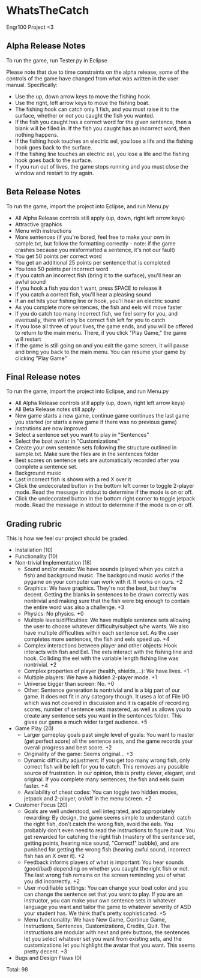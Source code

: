 # WhatsTheCatch
Engr100 Project  &lt;3

Alpha Release Notes
---

To run the game, run Tester.py in Eclipse

Please note that due to time constraints on the alpha release, some of the controls of the game have changed from what was written in the user manual. Specifically:

* Use the up, down arrow keys to move the fishing hook. 
* Use the right, left arrow keys to move the fishing boat. 
* The fishing hook can catch only 1 fish, and you must raise it to the surface, whether or not you caught the fish you wanted.
* If the fish you caught has a correct word for the given sentence, then a blank will be filled in. If the fish you caught has an incorrect word, then nothing happens. 
* If the fishing hook touches an electric eel, you lose a life and the fishing hook goes back to the surface.
* If the fishing line touches an electric eel, you lose a life and the fishing hook goes back to the surface.
* If you run out of lives, the game stops running and you must close the window and restart to try again.

Beta Release Notes
---

To run the game, import the project into Eclipse, and run Menu.py

* All Alpha Release controls still apply (up, down, right left arrow keys) 
* Attractive graphics
* Menu with instructions
* More sentences (if you're bored, feel free to make your own in sample.txt, but follow the formatting correctly - note: if the game crashes because you misformatted a sentence, it's not our fault)
* You get 50 points per correct word
* You get an additional 25 points per sentence that is completed
* You lose 50 points per incorrect word
* If you catch an incorrect fish (bring it to the surface), you'll hear an awful sound
* If you hook a fish you don't want, press SPACE to release it
* If you catch a correct fish, you'll hear a pleasing sound
* If an eel hits your fishing line or hook, you'll hear an electric sound
* As you complete more sentences, the fish and eels will move faster
* If you do catch too many incorrect fish, we feel sorry for you, and eventually, there will only be correct fish left for you to catch
* If you lose all three of your lives, the game ends, and you will be offered to return to the main menu. There, if you click "Play Game," the game will restart
* If the game is still going on and you exit the game screen, it will pause and bring you back to the main menu. You can resume your game by clicking "Play Game"

Final Release notes
---

To run the game, import the project into Eclipse, and run Menu.py

* All Alpha Release controls still apply (up, down, right left arrow keys)
* All Beta Release notes still apply
* New game starts a new game, continue game continues the last game you started (or starts a new game if there was no previous game)
* Instrutions are now improved
* Select a sentence set you want to play in "Sentences"
* Select the boat avatar in "Customizations"
* Create your own sentence sets following the structure outlined in sample.txt. Make sure the files are in the sentences folder
* Best scores on sentence sets are automatically recorded after you complete a sentence set. 
* Background music
* Last incorrect fish is shown with a red X over it
* Click the undecorated button in the bottom left corner to toggle 2-player mode. Read the message in stdout to determine if the mode is on or off.
* Click the undecorated button in the bottom right corner to toggle jetpack mode. Read the message in stdout to determine if the mode is on or off.

Grading rubric
---
This is how we feel our project should be graded.

* Installation (10)
* Functionality (10)
* Non-trivial Implementation (18)
  * Sound and/or music: We have sounds (played when you catch a fish) and background music. The background music works if the pygame on your computer can work with it. It works on ours. +2
  * Graphics: We have graphics. They're not the best, but they're decent. Getting the blanks in sentences to be drawn correctly was nontrivial and making sure that the fish were big enough to contain the entire word was also a challenge. +3
  * Physics: No physics. +0
  * Multiple levels/difficulties: We have multiple sentence sets allowing the user to choose whatever difficulty/subject s/he wants. We also have multiple difficulties within each sentence set. As the user completes more sentences, the fish and eels speed up. +4
  * Complex interactions between player and other objects: Hook interacts with fish and Eel. The eels interact with the fishing line and hook. Colliding the eel with the variable length fishing line was nontrivial. +2
  * Complex properties of player (health, shields,...): We have lives. +1
  * Multiple players: We have a hidden 2-player mode. +1
  * Universe bigger than screen: No. +0
  * Other: Sentence generation is nontrivial and is a big part of our game. It does not fit in any category though. It uses a lot of File I/O which was not covered in discussion and it is capable of recording scores, number of sentence sets mastered, as well as allows you to create any sentence sets you want in the sentences folder. This gives our game a much wider target audience. +5
* Game Play (20)
  * Larger gameplay goals past single level of goals: You want to master (get perfect score) all the sentence sets, and the game records your overall progress and best score. +2
  * Originality of the game: Seems original... +3
  * Dynamic difficulty adjustment: If you get too many wrong fish, only correct fish will be left for you to catch. This removes any possible source of frustration. In our opinion, this is pretty clever, elegant, and original. If you complete many sentences, the fish and eels swim faster. +4
  * Availability of cheat codes: You can toggle two hidden modes, jetpack and 2-player, on/off in the menu screen. +2
* Customer Focus (20)
  * Goals are well understood, well integrated, and appropriately rewarding: By design, the game seems simple to understand: catch the right fish, don't catch the wrong fish, avoid the eels. You probably don't even need to read the instructions to figure it out. You get rewarded for catching the right fish (mastery of the sentence set, getting points, hearing nice sound, "Correct!" bubble), and are punished for getting the wrong fish (hearing awful sound, incorrect fish has an X over it). +2
  * Feedback informs players of what is important: You hear sounds (good/bad) depending on whether you caught the right fish or not. The last wrong fish remains on the screen reminding you of what you did incorrectly. +2
  * User modifiable settings: You can change your boat color and you can change the sentence set that you want to play. If you are an instructor, you can make your own sentence sets in whatever language you want and tailor the game to whatever severity of ASD your student has. We think that's pretty sophisticated. +5
  * Menu functionality: We have New Game, Continue Game, Instructions, Sentences, Customizations, Credits, Quit. The instructions are modular with next and prev buttons, the sentences let you select whatever set you want from existing sets, and the customizations let you highlight the avatar that you want. This seems pretty decent. +3
* Bugs and Design Flaws (0) 
 
Total: 98
